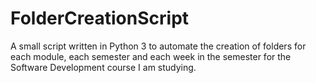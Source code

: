 # FolderCreationScript
A small script written in Python 3 to automate the creation of folders for each module, each semester and each week in the semester for the Software Development course I am studying.
